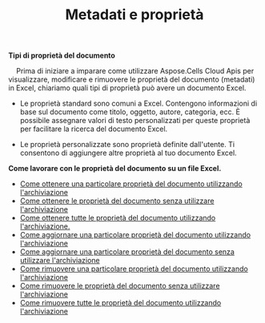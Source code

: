 ﻿---
title: Metadati e proprietà
second_title: Aspose.Cells Cloud Documen
type: docs
url: /it/metadata/
aliases: [/document-properties/,/working-with-document-properties/]
keywords: Get, delete, and update metadata from excel files
description: Aspose.Cells Cloud REST API supporta il recupero, l'eliminazione e l'aggiornamento dei metadati da file Excel. L'SDK supporta tipi di linguaggi di sviluppo. Includono Android, C#, Go, Java, NodeJS, Perl, PHP, Python, Ruby e swift
weight: 100
---
**Tipi di proprietà del documento**

&nbsp;&nbsp;&nbsp;&nbsp;Prima di iniziare a imparare come utilizzare Aspose.Cells Cloud Apis per visualizzare, modificare e rimuovere le proprietà del documento (metadati) in Excel, chiariamo quali tipi di proprietà può avere un documento Excel.

- Le proprietà standard sono comuni a Excel. Contengono informazioni di base sul documento come titolo, oggetto, autore, categoria, ecc. È possibile assegnare valori di testo personalizzati per queste proprietà per facilitare la ricerca del documento Excel.

- Le proprietà personalizzate sono proprietà definite dall'utente. Ti consentono di aggiungere altre proprietà al tuo documento Excel.


**Come lavorare con le proprietà del documento su un file Excel.**

- [Come ottenere una particolare proprietà del documento utilizzando l'archiviazione](/cells/it/document-properties/get/)
- [Come ottenere le proprietà del documento senza utilizzare l'archiviazione](/cells/it/metadata/get/)
- [Come ottenere tutte le proprietà del documento utilizzando l'archiviazione.](/cells/it/document-properties/get-all/)
- [Come aggiornare una particolare proprietà del documento utilizzando l'archiviazione](/cells/it/document-properties/update/)
- [Come aggiornare una particolare proprietà del documento senza utilizzare l'archiviazione](/cells/it/metadata/update/)
- [Come rimuovere una particolare proprietà del documento utilizzando l'archiviazione](/cells/it/document-properties/delete/)
- [Come rimuovere le proprietà del documento senza utilizzare l'archiviazione](/cells/it/metadata/delete/)
- [Come rimuovere tutte le proprietà del documento utilizzando l'archiviazione](/cells/it/document-properties/clear/)
